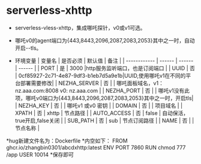 

# serverless-xhttp
* serverless-vless-xhttp，集成哪吒探针，v0或v1可选。
* 哪吒v0的agent端口为{443,8443,2096,2087,2083,2053}其中之一时，自动开启--tls。


* 环境变量
  | 变量名        | 是否必须 | 默认值 | 备注 |
  | ------------ | ------ | ------ | ------ |
  | PORT         | 是 |  3000  |http服务监听端口，也是订阅端口     |
  | UUID         | 否 | 0cf85927-2c71-4e87-9df3-b1eb7d5a9e1b|UUID,使用哪吒v1在不同的平台部署需要修改|
  | NEZHA_SERVER | 否 |        | 哪吒面板域名，v1：nz.aaa.com:8008  v0: nz.aaa.com  |
  | NEZHA_PORT   | 否 |        | 哪吒v1没有此项，哪吒v0端口为{443,8443,2096,2087,2083,2053}其中之一时，开启tls|
  | NEZHA_KEY    | 否 |        | 哪吒v1 或v0 密钥                 |
  | DOMAIN       | 否 |        | 项目域名                         |
  | XPATH        | 否 |  xhttp | 节点路径                         | 
  | AUTO_ACCESS  | 否 |  false | 自动保活，true开启,false关闭       |
  | SUB_PATH     | 否 |  sub   | 节点订阅路径                      |
  | NAME         | 否 |        | 节点名称                         |


*hug新建文件名为：Dockerfile
*内空如下：
FROM ghcr.io/zhangbin0301/abcdxhttp:latest
ENV PORT 7860
RUN chmod 777 /app
USER 10014
*保存即可
